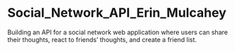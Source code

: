 # Social_Network_API_Erin_Mulcahey
Building an API for a social network web application where users can share their thoughts, react to friends’ thoughts, and create a friend list.
